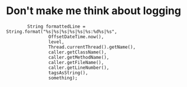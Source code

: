 # Don't make me think about logging

            String formattedLine = String.format("%s|%s|%s|%s|%s|%s:%d%s|%s",
                    OffsetDateTime.now(),
                    level,
                    Thread.currentThread().getName(),
                    caller.getClassName(),
                    caller.getMethodName(),
                    caller.getFileName(),
                    caller.getLineNumber(),
                    tagsAsString(),
                    something);
